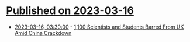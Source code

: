 # [Published on 2023-03-16](index.md)

* [2023-03-16, 03:30:00](https://politics.slashdot.org/story/23/03/15/239221/1100-scientists-and-students-barred-from-uk-amid-china-crackdown?utm_source=rss1.0mainlinkanon&utm_medium=feed) - [1,100 Scientists and Students Barred From UK Amid China Crackdown](https://politics.slashdot.org/story/23/03/15/239221/1100-scientists-and-students-barred-from-uk-amid-china-crackdown?utm_source=rss1.0mainlinkanon&utm_medium=feed)
